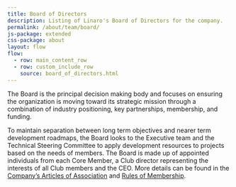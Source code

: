 ```yaml
---
title: Board of Directors
description: Listing of Linaro's Board of Directors for the company.
permalink: /about/team/board/
js-package: extended
css-package: about
layout: flow
flow:
  - row: main_content_row
  - row: custom_include_row
    source: board_of_directors.html
---
```


The Board is the principal decision making body and focuses on ensuring the organization is moving toward its strategic mission through a combination of industry positioning, key partnerships, membership, and funding.

To maintain separation between long term objectives and nearer term development roadmaps, the Board looks to the Executive team and the Technical Steering Committee to apply development resources to projects based on the needs of members. The Board is made up of appointed individuals from each Core Member, a Club director representing the interests of all Club members and the CEO. More details can be found in the [Company’s Articles of Association](/assets/downloads/Linaro-Articles-of-Association-New-June-2010.pdf) and [Rules of Membership](/assets/downloads/Membership_Rules_of_Linaro_Limited_Effective_26th_July_20122.pdf).
